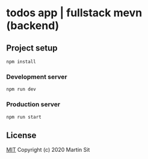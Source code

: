 # todos app | fullstack mevn (backend)

## Project setup

```
npm install
```

### Development server

```
npm run dev
```

### Production server

```
npm run start
```

## License

[MIT](http://opensource.org/licenses/MIT)
Copyright (c) 2020 Martin Sit
